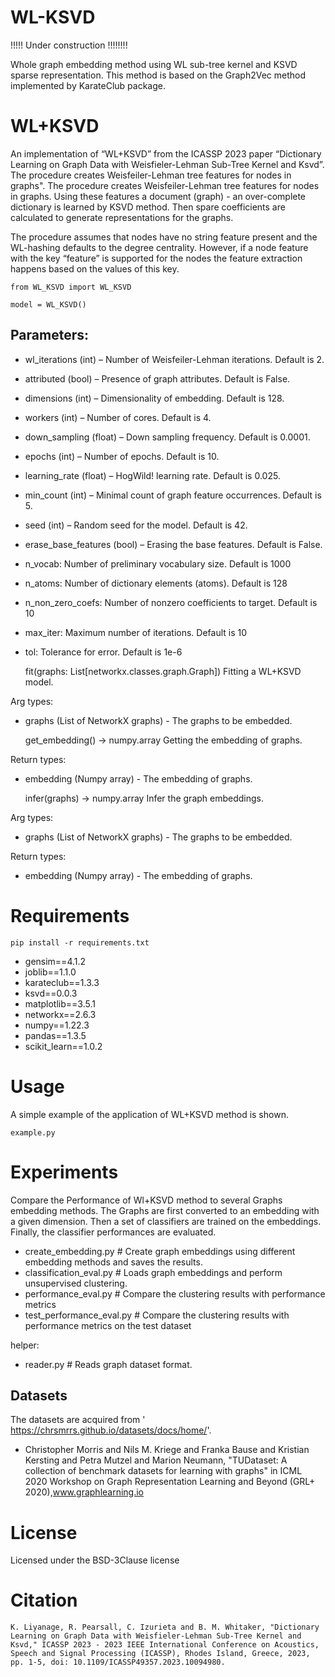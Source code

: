 # WL-KSVD

!!!!! Under construction !!!!!!!!

Whole graph embedding method using WL sub-tree kernel and KSVD sparse representation. This method is based on the Graph2Vec method implemented by KarateClub package.

# WL+KSVD
An implementation of “WL+KSVD” from the ICASSP 2023 paper “Dictionary Learning on Graph Data with Weisfieler-Lehman
Sub-Tree Kernel and Ksvd”. The procedure creates Weisfeiler-Lehman tree features for nodes in graphs". 
The procedure creates Weisfeiler-Lehman tree features for nodes in graphs. 
Using these features a document (graph) - an over-complete dictionary is learned by KSVD method. Then spare coefficients are calculated to generate representations for the graphs.

The procedure assumes that nodes have no string feature present and the WL-hashing defaults to the degree centrality. However, if a node feature with the key “feature” is supported for the nodes the feature extraction happens based on the values of this key.

    from WL_KSVD import WL_KSVD

    model = WL_KSVD()

## Parameters:	
- wl_iterations (int) – Number of Weisfeiler-Lehman iterations. Default is 2.
- attributed (bool) – Presence of graph attributes. Default is False.
- dimensions (int) – Dimensionality of embedding. Default is 128.
- workers (int) – Number of cores. Default is 4.
- down_sampling (float) – Down sampling frequency. Default is 0.0001.
- epochs (int) – Number of epochs. Default is 10.
- learning_rate (float) – HogWild! learning rate. Default is 0.025.
- min_count (int) – Minimal count of graph feature occurrences. Default is 5.
- seed (int) – Random seed for the model. Default is 42.
- erase_base_features (bool) – Erasing the base features. Default is False.

- n_vocab: Number of preliminary vocabulary size.  Default is 1000
- n_atoms: Number of dictionary elements (atoms). Default is 128
- n_non_zero_coefs: Number of nonzero coefficients to target. Default is 10
- max_iter: Maximum number of iterations. Default is 10
- tol: Tolerance for error. Default is 1e-6


    fit(graphs: List[networkx.classes.graph.Graph])
Fitting a WL+KSVD model.
 
Arg types:
- graphs (List of NetworkX graphs) - The graphs to be embedded.


    get_embedding() → numpy.array
Getting the embedding of graphs.

Return types:
- embedding (Numpy array) - The embedding of graphs.


    infer(graphs) → numpy.array
Infer the graph embeddings.

Arg types:
- graphs (List of NetworkX graphs) - The graphs to be embedded.

Return types:
- embedding (Numpy array) - The embedding of graphs.

# Requirements

    pip install -r requirements.txt

- gensim==4.1.2
- joblib==1.1.0
- karateclub==1.3.3
- ksvd==0.0.3
- matplotlib==3.5.1
- networkx==2.6.3
- numpy==1.22.3
- pandas==1.3.5
- scikit_learn==1.0.2

# Usage
A simple example of the application of WL+KSVD method is shown.

    example.py

# Experiments
Compare the Performance of Wl+KSVD method to several Graphs embedding methods. The Graphs are first converted to an 
embedding with a given dimension. Then a set of classifiers are trained on the embeddings. 
Finally, the classifier performances are evaluated. 

- create_embedding.py  # Create graph embeddings using different embedding methods and saves the results.
- classification_eval.py # Loads graph embeddings and perform unsupervised clustering.
- performance_eval.py # Compare the clustering results with performance metrics
- test_performance_eval.py # Compare the clustering results with performance metrics on the test dataset

helper:
- reader.py # Reads graph dataset format.

## Datasets

The datasets are acquired from '
https://chrsmrrs.github.io/datasets/docs/home/'. 

- Christopher Morris and Nils M. Kriege and Franka Bause and Kristian Kersting and Petra Mutzel and Marion Neumann, "TUDataset: A collection of benchmark datasets for learning with graphs" in ICML 2020 Workshop on Graph Representation Learning and Beyond (GRL+ 2020),www.graphlearning.io

# License

Licensed under the BSD-3Clause license

# Citation

    K. Liyanage, R. Pearsall, C. Izurieta and B. M. Whitaker, "Dictionary Learning on Graph Data with Weisfieler-Lehman Sub-Tree Kernel and Ksvd," ICASSP 2023 - 2023 IEEE International Conference on Acoustics, Speech and Signal Processing (ICASSP), Rhodes Island, Greece, 2023, pp. 1-5, doi: 10.1109/ICASSP49357.2023.10094980.

